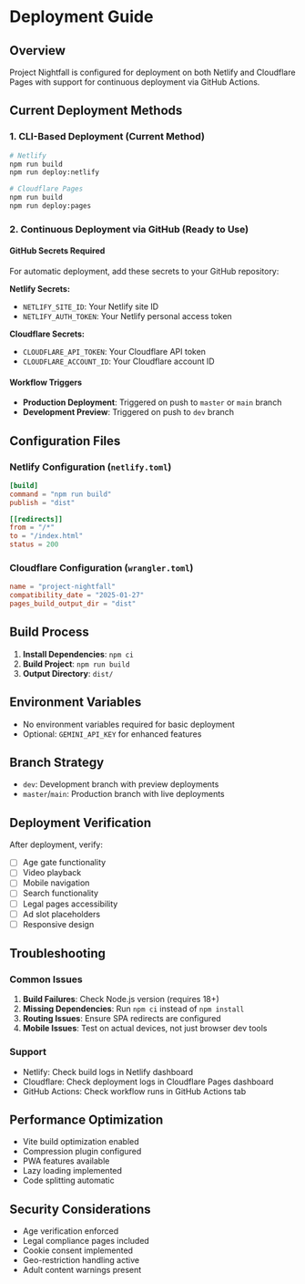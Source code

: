 # Deployment Guide

## Overview
Project Nightfall is configured for deployment on both Netlify and Cloudflare Pages with support for continuous deployment via GitHub Actions.

## Current Deployment Methods

### 1. CLI-Based Deployment (Current Method)
```bash
# Netlify
npm run build
npm run deploy:netlify

# Cloudflare Pages
npm run build
npm run deploy:pages
```

### 2. Continuous Deployment via GitHub (Ready to Use)

#### GitHub Secrets Required
For automatic deployment, add these secrets to your GitHub repository:

**Netlify Secrets:**
- `NETLIFY_SITE_ID`: Your Netlify site ID
- `NETLIFY_AUTH_TOKEN`: Your Netlify personal access token

**Cloudflare Secrets:**
- `CLOUDFLARE_API_TOKEN`: Your Cloudflare API token
- `CLOUDFLARE_ACCOUNT_ID`: Your Cloudflare account ID

#### Workflow Triggers
- **Production Deployment**: Triggered on push to `master` or `main` branch
- **Development Preview**: Triggered on push to `dev` branch

## Configuration Files

### Netlify Configuration (`netlify.toml`)
```toml
[build]
command = "npm run build"
publish = "dist"

[[redirects]]
from = "/*"
to = "/index.html"
status = 200
```

### Cloudflare Configuration (`wrangler.toml`)
```toml
name = "project-nightfall"
compatibility_date = "2025-01-27"
pages_build_output_dir = "dist"
```

## Build Process
1. **Install Dependencies**: `npm ci`
2. **Build Project**: `npm run build`
3. **Output Directory**: `dist/`

## Environment Variables
- No environment variables required for basic deployment
- Optional: `GEMINI_API_KEY` for enhanced features

## Branch Strategy
- `dev`: Development branch with preview deployments
- `master`/`main`: Production branch with live deployments

## Deployment Verification
After deployment, verify:
- [ ] Age gate functionality
- [ ] Video playback
- [ ] Mobile navigation
- [ ] Search functionality
- [ ] Legal pages accessibility
- [ ] Ad slot placeholders
- [ ] Responsive design

## Troubleshooting

### Common Issues
1. **Build Failures**: Check Node.js version (requires 18+)
2. **Missing Dependencies**: Run `npm ci` instead of `npm install`
3. **Routing Issues**: Ensure SPA redirects are configured
4. **Mobile Issues**: Test on actual devices, not just browser dev tools

### Support
- Netlify: Check build logs in Netlify dashboard
- Cloudflare: Check deployment logs in Cloudflare Pages dashboard
- GitHub Actions: Check workflow runs in GitHub Actions tab

## Performance Optimization
- Vite build optimization enabled
- Compression plugin configured
- PWA features available
- Lazy loading implemented
- Code splitting automatic

## Security Considerations
- Age verification enforced
- Legal compliance pages included
- Cookie consent implemented
- Geo-restriction handling active
- Adult content warnings present